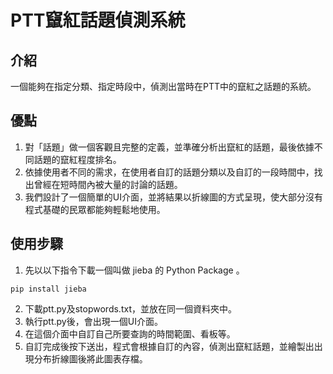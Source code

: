 # PTT竄紅話題偵測系統

## 介紹
一個能夠在指定分類、指定時段中，偵測出當時在PTT中的竄紅之話題的系統。

## 優點
1. 對「話題」做一個客觀且完整的定義，並準確分析出竄紅的話題，最後依據不同話題的竄紅程度排名。
2. 依據使用者不同的需求，在使用者自訂的話題分類以及自訂的一段時間中，找出曾經在短時間內被大量的討論的話題。
3. 我們設計了一個簡單的UI介面，並將結果以折線圖的方式呈現，使大部分沒有程式基礎的民眾都能夠輕鬆地使用。

## 使用步驟
1. 先以以下指令下載一個叫做 jieba 的 Python Package 。
```
pip install jieba
```
2. 下載ptt.py及stopwords.txt，並放在同一個資料夾中。
3. 執行ptt.py後，會出現一個UI介面。
4. 在這個介面中自訂自己所要查詢的時間範圍、看板等。
5. 自訂完成後按下送出，程式會根據自訂的內容，偵測出竄紅話題，並繪製出出現分布折線圖後將此圖表存檔。
